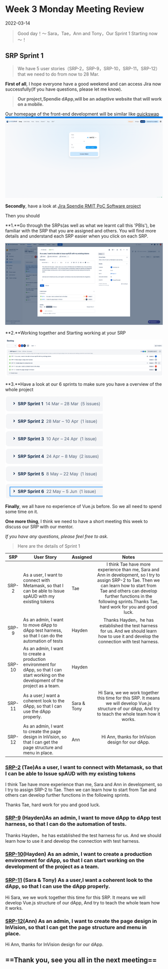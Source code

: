 # Week 3 Monday Meeting Review

2022-03-14

> Good day！～ Sara，Tae，Ann and Tony，Our Sprint 1 Starting now～！

## SRP Sprint 1

>  We have 5 user stories（SRP-2，SRP-9，SRP-10，SRP-11，SRP-12）that we need to do from now to 28 Mar.



**First of all**, I hope everyone have a good weekend and can access Jira now successfully(If you have questions, please let me know).



>  **Our project,Spendie dApp,will be an adaptive website that will work on a mobile.** 



Our homepage of the front-end development will be similar like [quickswap](https://quickswap.exchange/#/swap)![Screen Shot 2022-03-14 at 15.11.07](https://raw.githubusercontent.com/letsgopro/Spendie-dApp-Weekly-Meeting-Review/master/quickswap-Screen%20Shot%202022-03-14%20at%2015.11.07%20copy.png)

**Secondly**, have a look at [Jira Spendie RMIT PoC Software project](https://spendie.atlassian.net/jira/software/projects/SRP/boards/3)

Then you should 

**1.**Go through the SRPs(as well as what we learnt call this 'PBIs'), be familiar with the SRP that you are assigned and others. You will find more details and understand each SRP easier when you click on each SRP.

![Screen Shot 2022-03-14 at 14.47.16](https://raw.githubusercontent.com/letsgopro/Spendie-dApp-Weekly-Meeting-Review/master/SRP-Sprint%201%20-Screen%20Shot%202022-03-14%20at%2014.47.16%20copy.png)



**2.**Working together and Starting working at your SRP

![Screen Shot 2022-03-14 at 14.51.09](https://raw.githubusercontent.com/letsgopro/Spendie-dApp-Weekly-Meeting-Review/master/Sprint1.png)

**3.**Have a look at our 6 sprints to make sure you have a overview of  the whole project



![Screen Shot 2022-03-14 at 14.51.26](https://raw.githubusercontent.com/letsgopro/Spendie-dApp-Weekly-Meeting-Review/master/Sprint-6.png)





**Finally**, we all have no experience of Vue.js before. So we all need to spend some time on it.



**One more thing**, I think we need to have a short meeting this week to discuss our SRP with our mentor. 



*If you have any questions, please feel free to ask.*



> Here are the details of Sprint 1 

|  SRP   | User Story                                                   | Assigned    |                            Notes                             |
| :----: | ------------------------------------------------------------ | ----------- | :----------------------------------------------------------: |
| SRP-2  | As a user, I want to connect with Metamask, so that I can be able to Issue spAUD with my existing tokens | Tae         | I think Tae have more experience than me, Sara and Ann in development, so I try to assign SRP-2 to Tae. Then we can learn how to start from Tae and others can develop further functions in the following sprints.Thanks Tae, hard work for you and good luck. |
| SRP-9  | As an admin, I want to move dApp to dApp test harness, so that I can do the automation of tests | Hayden      | Thanks Hayden，he has established the test harness for us. And we should learn how to use it and develop the connection with test harness. |
| SRP-10 | As an admin, I want to create a production environment for dApp, so that I can start working on the development of the project as a team. | Hayden      |                                                              |
| SRP-11 | As a user,I want a coherent look to the dApp, so that I can use the dApp properly. | Sara & Tony | Hi Sara, we we work together this time for this SRP. It means we will develop Vue.js structure of our dApp, And try to teach the whole team how it works. |
| SRP-12 | As an admin, I want to create the page design in InVision, so that I can get the page structure and menu in place. | Ann         |       Hi Ann, thanks for InVision design for our dApp.       |



### <u>SRP-2</u> (Tae)As a user, I want to connect with Metamask, so that I can be able to Issue spAUD with my existing tokens

 I think Tae have more experience than me, Sara and Ann in development, so I try to assign SRP-2 to Tae. Then we can learn how to start from Tae and others can develop further functions in the following sprints.

Thanks Tae, hard work for you and good luck.

### <u>SRP-9</u> (Hayden)As an admin, I want to move dApp to dApp test harness, so that I can do the automation of tests.

Thanks Hayden，he has established the test harness for us. And we should learn how to use it and develop the connection with test harness.

### <u>SRP-10</u>(Hayden) As an admin, I want to create a production environment for dApp, so that I can start working on the development of the project as a team.



### **<u>SRP-11</u>** (Sara & Tony) As a user,I want a coherent look to the dApp, so that I can use the dApp properly.

Hi Sara, we we work together this time for this SRP. It means we will develop Vue.js structure of our dApp, And try to teach the whole team how it works.

### <u>SRP-12</u>(Ann) As an admin, I want to create the page design in InVision, so that I can get the page structure and menu in place.

Hi Ann, thanks for InVision design for our dApp.



## ==Thank you, see you all in the next meeting==

